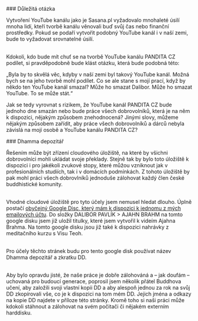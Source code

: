 <div id="anchor-dulezita-otazka" markdown="1" >
### Důležitá otázka
</div>

Vytvoření YouTube kanálu jako je Sasana.pl vyžadovalo mnohaleté úsilí mnoha lidí, kteří tvorbě kanálu věnovali buď svůj čas nebo finanční prostředky. Pokud se podaří vytvořit podobný YouTube kanál i v naší zemi, bude to vyžadovat srovnatelné úsilí.<br><br>

Kdokoli, kdo bude mít chuť se na tvorbě YouTube kanálu PANDITA CZ podílet, si pravděpodobně bude klást otázku, která bude podobná této:

<div class="citace" markdown="1">
„Byla by to skvělá věc, kdyby v naší zemi byl takový YouTube kanál. Možná bych se na jeho tvorbě mohl podílet. Co se ale stane s mojí prací, když by někdo ten YouTube kanál smazal? Může ho smazat Dalibor. Může ho smazat YouTube. To se může stát.“
</div>

Jak se tedy vyrovnat s rizikem, že YouTube kanál PANDITA CZ bude jednoho dne smazán nebo bude práce všech dobrovolníků, která je na něm k dispozici, nějakým způsobem znehodnocená? Jinými slovy, můžeme nějakým způsobem zařídit, aby práce všech dobrovolníků a dárců nebyla závislá na mojí osobě a YouTube kanálu PANDITA CZ?

<div id="anchor-dhamma-depozitar" markdown="1" >
### Dhamma depozitář
</div>

Řešením může být zřízení cloudového úložiště, na které by všichni dobrovolníci mohli ukládat svoje překlady. Stejně tak by bylo toto úložiště k dispozici i pro jakékoli zvukové stopy, které můžou vzniknout jak v profesionálních studiích, tak i v domácích podmínkách. Z tohoto úložiště by pak mohl práci všech dobrovlníků jednoduše zálohovat každý člen české buddhistické komunity. <br><br>

Vhodné cloudové úložiště pro tyto účely jsem nemusel hledat dlouho. Úplně postačí [obyčejný Google Disc, který mám k dispozici k jednomu z mých emailových účtu](https://drive.google.com/drive/folders/11gL2ab0CPZUdpUUepmwEovLgplyc8VLj?usp=sharing). Do složky DALIBOR PAVLÍK > AJAHN BRAHM na tomto google disku jsem již uložil titulky, které jsem vytvořil k videím Ajahna Brahma. Na tomto google disku jsou již také k dispozici nahrávky z meditačního kurzu s Visu Teoh. <br><br>

Pro účely těchto stránek budu pro tento google disk používat název Dhamma depozitář a zkratku DD.<br><br>

Aby bylo opravdu jisté, že naše práce je dobře zálohováná a – jak doufám – uchovaná pro budoucí generace, poprosil jsem několik přátel Buddhova učení, aby založili svoji vlastní kopii DD a aby alespoň jednou za rok na svůj DD zkopírovali vše, co je k dispozici na tom mém DD. Jejich jména a odkazy na kopie DD najdete v příloze této stránky. Kromě toho si naši práci může kdokoli stáhnout a zálohovat na svém počitači či nějakém externím harddisku.
